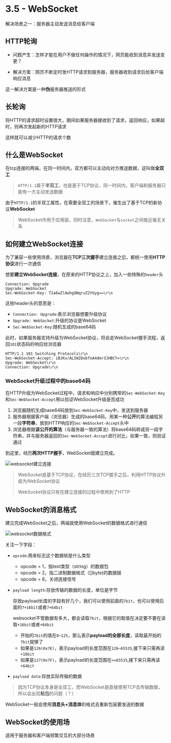 # 3.5 - WebSocket

解决场景之一：服务器主动发送消息给客户端

## HTTP轮询

+ 问题产生：怎样才能在用户不做任何操作的情况下，网页能收到消息并发送变更？

+ 解决方案：网页不断定时发HTTP请求到服务器，服务器收到请求后给客户端响应消息

这一解决方案是一种**伪**服务器推送的形式

## 长轮询

将HTTP的请求超时设置很大，期间如果服务器接收到了请求，返回响应，如果超时，则再次发起新的HTTP请求

这样就可以减少HTTP的请求个数

## 什么是WebSocket

在tcp连接的两端，在同一时间内，双方都可以主动向对方推送数据，这叫做**全双工**

> `HTTP/1.1`属于**半双工**，也是基于TCP协议，同一时间内，客户端和服务器只能有一方主动发送数据

由于`HTTP/1.1`的半双工属性，在需要全双工的场景下，催生出了基于TCP的新协议**WebSocket**

> WebSocket作用于应用层，同时注意，`WebSocket`与`socket`之间接近毫无关系

## 如何建立WebSocket连接

为了兼容一些使用场景，浏览器在**TCP三次握手**建立连接之后，都统一使用**HTTP协议**进行一次通信

想要**建立WebSocket连接**，在原来的HTTP协议之上，加入一些特殊的`header`头

```
Connection: Upgrade
Upgrade: WebSocket
Sec-WebSocket-Key: T2a6wZlAwhgQNqruZ2YUyg==\r\n
```

这些header头的意思是：

+ `Connection: Upgrade`:表示浏览器想要升级协议
+ `Upgrade: WebSocket`:升级的协议是WebSocket
+ `Sec-WebSocket-Key`:随机生成的base64码

此时，如果服务器支持升级为WebSocket协议，将会走WebSocket握手流程，返回`101`状态码的响应给浏览器

```
HTTP/1.1 101 Switching Protocols\r\n
Sec-WebSocket-Accept: iBJKv/ALIW2DobfoA4dmr3JHBCY=\r\n
Upgrade: WebSocket\r\n
Connection: Upgrade\r\n
```

### WebSocket升级过程中的base64码

在HTTP升级为WebSocket过程中，请求和响应中分别携带的`Sec-WebSocket-Key`和`Sec-WebSocket-Accept`用以验证WebSocket升级是否成功

1. 浏览器随机生成base64码放到`Sec-WebSocket-Key`中，发送到服务器
2. 服务器根据客户端（浏览器）生成的base64码，用某一种**公开**的算法编程另一段**字符串**，放到HTTP响应的`Sec-WebSocket-Accept`头中
3. 浏览器根据**该公开的算法**（与服务器一致的算法）将base64码转成另一段字符串，并与服务器返回的`Sec-WebSocket-Accept`进行对比，如果一致，则验证通过

到这里，经历**两次HTTP握手**，WebSocket就建立完成。

![websocket建立连接](https://cdn.xiaolincoding.com//mysql/other/f4edd3018914fe6eb38fad6aa3fd2d65.png)

> WebSocket是基于TCP协议，在经历三次TCP握手之后，利用HTTP协议升级为WebSocket协议
>
> WebSocket协议只有在建立连接的过程中使用到了HTTP

## WebSocket的消息格式

建立完成WebSocket之后，两端就使用WebSocket的数据格式进行通信

![websocket数据格式](https://cdn.xiaolincoding.com//mysql/other/3a63a86e5d7e72a37b9828fc6e65c21f.png)

关注一下字段：

+ `opcode`:用来标志这个数据帧是什么类型

  + opcode = 1，指text类型（string）的数据包
  + opcode = 2，指二进制数据格式（[]byte)的数据报
  + opcode = 8，关闭连接信号

+ `payload length`:存放传输的数据的长度，单位是字节

  存放payload长度的字段有好几个，我们可以使用前面的`7bit`，也可以使用后面的`7+16bit`或者`7+64bit`

  websocket不管数据有多大，都会读取`7bit`，根据它的取值在决定要不要在读取`+16bit`或者`+64bit`

  + 开始的`7bit`的值在`0~125`，那么表示**payload的全部长度**，读取最开始的`7bit`就够了
  + 如果是`126(0x7E)`，表示payload的长度范围在`126~65535`,接下来只需再读`+16bit`
  + 如果是`127(0x7F)`，表示payload的长度范围在`>=65535`,接下来只需再读`+64bit`

+ `payload data`:存放实际传输的数据

> 因为TCP协议本身是全双工，而WebSocket是直接使用TCP去传输数据，所以会出现**粘包**的问题（？）

WebSocket一般会使用**消息头+消息体**的格式去重新包装要发送的数据

## WebSocket的使用场

适用于服务器和客户端频繁交互的大部分场景

